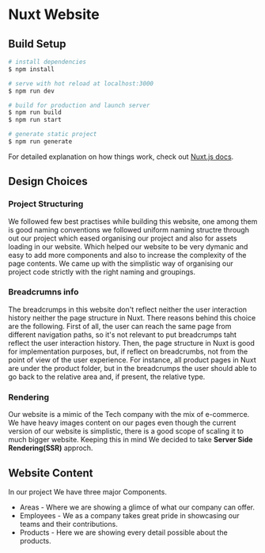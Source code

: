 # Nuxt Website

## Build Setup

```bash
# install dependencies
$ npm install

# serve with hot reload at localhost:3000
$ npm run dev

# build for production and launch server
$ npm run build
$ npm run start

# generate static project
$ npm run generate
```

For detailed explanation on how things work, check out [Nuxt.js docs](https://nuxtjs.org).

## Design Choices 

### Project Structuring 

We followed few best practises while building this website, one among them is good naming conventions we followed uniform naming structre through out our project which eased organising our project and also for assets loading in our website. Which helped our website to be very dymanic and easy to add more components and also to increase the complexity of the page contents. We came up with the simplistic way of organising our project code strictly with the right naming and groupings. 

### Breadcrumns info

The breadcrumps in this website don't reflect neither the user interaction history neither the page structure in Nuxt. There reasons behind this choice are the following.
First of all, the user can reach the same page from different navigation paths, so it's not relevant to put breadcrumps taht reflect the user interaction history.
Then, the page structure in Nuxt is good for implementation purposes, but, if reflect on breadcrumbs, not from the point of view of the user experience. For instance, all product pages in Nuxt are under the product folder, but in the breadcrumps the user should able to go back to the relative area and, if present, the relative type.

### Rendering

Our website is a mimic of the Tech company with the mix of e-commerce. We have heavy images content on our pages even though
the current version of our website is simplistic, there is a good scope of scaling it to much bigger website. Keeping this in mind We decided to take **Server Side Rendering(SSR)** approch.


## Website Content

In our project We have three major Components.

* Areas - Where we are showing a glimce of what our company can offer.
* Employees - We as a company takes great pride in showcasing our teams and their contributions.
* Products - Here we are showing every detail possible about the products.

